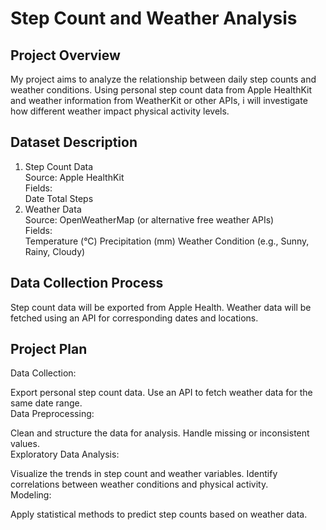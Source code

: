 # Step Count and Weather Analysis <br>
## Project Overview <br>
My project aims to analyze the relationship between daily step counts and weather conditions. Using personal step count data from Apple HealthKit and weather information from WeatherKit or other APIs, i will investigate how different weather impact physical activity levels. <br>

## Dataset Description <br>
1. Step Count Data <br>
Source: Apple HealthKit <br>
Fields: <br>
Date
Total Steps <br>
2. Weather Data <br>
Source: OpenWeatherMap (or alternative free weather APIs) <br>
Fields: <br>
Temperature (°C)
Precipitation (mm)
Weather Condition (e.g., Sunny, Rainy, Cloudy) <br>
## Data Collection Process <br>
Step count data will be exported from Apple Health.
Weather data will be fetched using an API for corresponding dates and locations. <br>
## Project Plan <br>
Data Collection: <br>

Export personal step count data.
Use an API to fetch weather data for the same date range. <br>
Data Preprocessing: <br>

Clean and structure the data for analysis.
Handle missing or inconsistent values. <br>
Exploratory Data Analysis: <br>

Visualize the trends in step count and weather variables.
Identify correlations between weather conditions and physical activity. <br>
Modeling: <br>

Apply statistical methods to predict step counts based on weather data.
